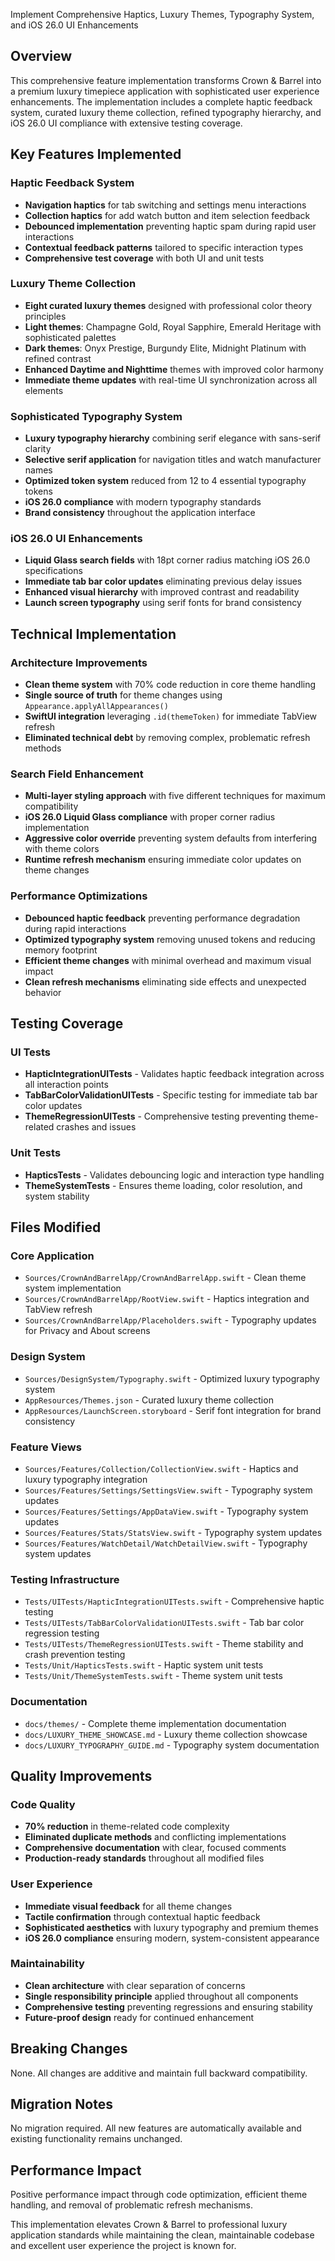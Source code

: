 Implement Comprehensive Haptics, Luxury Themes, Typography System, and iOS 26.0 UI Enhancements

## Overview

This comprehensive feature implementation transforms Crown & Barrel into a premium luxury timepiece application with sophisticated user experience enhancements. The implementation includes a complete haptic feedback system, curated luxury theme collection, refined typography hierarchy, and iOS 26.0 UI compliance with extensive testing coverage.

## Key Features Implemented

### Haptic Feedback System
- **Navigation haptics** for tab switching and settings menu interactions
- **Collection haptics** for add watch button and item selection feedback
- **Debounced implementation** preventing haptic spam during rapid user interactions
- **Contextual feedback patterns** tailored to specific interaction types
- **Comprehensive test coverage** with both UI and unit tests

### Luxury Theme Collection
- **Eight curated luxury themes** designed with professional color theory principles
- **Light themes**: Champagne Gold, Royal Sapphire, Emerald Heritage with sophisticated palettes
- **Dark themes**: Onyx Prestige, Burgundy Elite, Midnight Platinum with refined contrast
- **Enhanced Daytime and Nighttime** themes with improved color harmony
- **Immediate theme updates** with real-time UI synchronization across all elements

### Sophisticated Typography System
- **Luxury typography hierarchy** combining serif elegance with sans-serif clarity
- **Selective serif application** for navigation titles and watch manufacturer names
- **Optimized token system** reduced from 12 to 4 essential typography tokens
- **iOS 26.0 compliance** with modern typography standards
- **Brand consistency** throughout the application interface

### iOS 26.0 UI Enhancements
- **Liquid Glass search fields** with 18pt corner radius matching iOS 26.0 specifications
- **Immediate tab bar color updates** eliminating previous delay issues
- **Enhanced visual hierarchy** with improved contrast and readability
- **Launch screen typography** using serif fonts for brand consistency

## Technical Implementation

### Architecture Improvements
- **Clean theme system** with 70% code reduction in core theme handling
- **Single source of truth** for theme changes using `Appearance.applyAllAppearances()`
- **SwiftUI integration** leveraging `.id(themeToken)` for immediate TabView refresh
- **Eliminated technical debt** by removing complex, problematic refresh methods

### Search Field Enhancement
- **Multi-layer styling approach** with five different techniques for maximum compatibility
- **iOS 26.0 Liquid Glass compliance** with proper corner radius implementation
- **Aggressive color override** preventing system defaults from interfering with theme colors
- **Runtime refresh mechanism** ensuring immediate color updates on theme changes

### Performance Optimizations
- **Debounced haptic feedback** preventing performance degradation during rapid interactions
- **Optimized typography system** removing unused tokens and reducing memory footprint
- **Efficient theme changes** with minimal overhead and maximum visual impact
- **Clean refresh mechanisms** eliminating side effects and unexpected behavior

## Testing Coverage

### UI Tests
- **HapticIntegrationUITests** - Validates haptic feedback integration across all interaction points
- **TabBarColorValidationUITests** - Specific testing for immediate tab bar color updates
- **ThemeRegressionUITests** - Comprehensive testing preventing theme-related crashes and issues

### Unit Tests
- **HapticsTests** - Validates debouncing logic and interaction type handling
- **ThemeSystemTests** - Ensures theme loading, color resolution, and system stability

## Files Modified

### Core Application
- `Sources/CrownAndBarrelApp/CrownAndBarrelApp.swift` - Clean theme system implementation
- `Sources/CrownAndBarrelApp/RootView.swift` - Haptics integration and TabView refresh
- `Sources/CrownAndBarrelApp/Placeholders.swift` - Typography updates for Privacy and About screens

### Design System
- `Sources/DesignSystem/Typography.swift` - Optimized luxury typography system
- `AppResources/Themes.json` - Curated luxury theme collection
- `AppResources/LaunchScreen.storyboard` - Serif font integration for brand consistency

### Feature Views
- `Sources/Features/Collection/CollectionView.swift` - Haptics and luxury typography integration
- `Sources/Features/Settings/SettingsView.swift` - Typography system updates
- `Sources/Features/Settings/AppDataView.swift` - Typography system updates
- `Sources/Features/Stats/StatsView.swift` - Typography system updates
- `Sources/Features/WatchDetail/WatchDetailView.swift` - Typography system updates

### Testing Infrastructure
- `Tests/UITests/HapticIntegrationUITests.swift` - Comprehensive haptic testing
- `Tests/UITests/TabBarColorValidationUITests.swift` - Tab bar color regression testing
- `Tests/UITests/ThemeRegressionUITests.swift` - Theme stability and crash prevention testing
- `Tests/Unit/HapticsTests.swift` - Haptic system unit tests
- `Tests/Unit/ThemeSystemTests.swift` - Theme system unit tests

### Documentation
- `docs/themes/` - Complete theme implementation documentation
- `docs/LUXURY_THEME_SHOWCASE.md` - Luxury theme collection showcase
- `docs/LUXURY_TYPOGRAPHY_GUIDE.md` - Typography system documentation

## Quality Improvements

### Code Quality
- **70% reduction** in theme-related code complexity
- **Eliminated duplicate methods** and conflicting implementations
- **Comprehensive documentation** with clear, focused comments
- **Production-ready standards** throughout all modified files

### User Experience
- **Immediate visual feedback** for all theme changes
- **Tactile confirmation** through contextual haptic feedback
- **Sophisticated aesthetics** with luxury typography and premium themes
- **iOS 26.0 compliance** ensuring modern, system-consistent appearance

### Maintainability
- **Clean architecture** with clear separation of concerns
- **Single responsibility principle** applied throughout all components
- **Comprehensive testing** preventing regressions and ensuring stability
- **Future-proof design** ready for continued enhancement

## Breaking Changes
None. All changes are additive and maintain full backward compatibility.

## Migration Notes
No migration required. All new features are automatically available and existing functionality remains unchanged.

## Performance Impact
Positive performance impact through code optimization, efficient theme handling, and removal of problematic refresh mechanisms.

This implementation elevates Crown & Barrel to professional luxury application standards while maintaining the clean, maintainable codebase and excellent user experience the project is known for.
